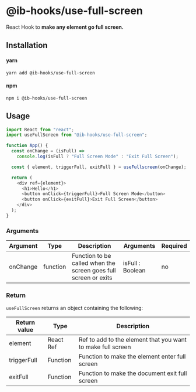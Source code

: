 # @ib-hooks/use-full-screen

React Hook to **make any element go full screen.**

## Installation

#### yarn

`yarn add @ib-hooks/use-full-screen`

#### npm

`npm i @ib-hooks/use-full-screen`

## Usage

```js
import React from "react";
import useFullScreen from "@ib-hooks/use-full-screen";

function App() {
  const onChange = (isFull) =>
    console.log(isFull ? "Full Screen Mode" : "Exit Full Screen");

  const { element, triggerFull, exitFull } = useFullscreen(onChange);

  return (
    <div ref={element}>
      <h1>Hello</h1>
      <button onClick={triggerFull}>Full Screen Mode</button>
      <button onClick={exitFull}>Exit Full Screen</button>
    </div>
  );
}
```

### Arguments

| Argument | Type     | Description                                                     | Arguments        | Required |
| -------- | -------- | --------------------------------------------------------------- | ---------------- | -------- |
| onChange | function | Function to be called when the screen goes full screen or exits | isFull : Boolean | no       |

### Return

`useFullScreen` returns an object containing the following:

| Return value | Type      | Description                                                 |
| ------------ | --------- | ----------------------------------------------------------- |
| element      | React Ref | Ref to add to the element that you want to make full screen |
| triggerFull  | Function  | Function to make the element enter full screen              |
| exitFull     | Function  | Function to make the document exit full screen              |
